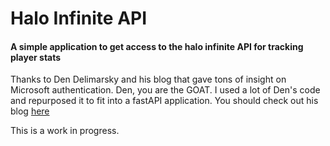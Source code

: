 # Halo Infinite API

#### A simple application to get access to the halo infinite API for tracking player stats

Thanks to Den Delimarsky and his blog that gave tons of insight on Microsoft authentication. Den, you are the GOAT.
I used a lot of Den's code and repurposed it to fit into a fastAPI application. You should check out his blog [here](https://den.dev/tags/halo-api/)

This is a work in progress.